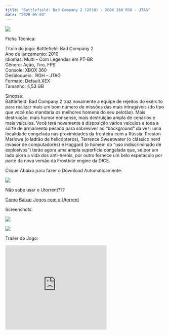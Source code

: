 ```yaml
---
title: "Battlefield: Bad Company 2 (2010) - XBOX 360 RGH - JTAG"
date: "2020-05-03"
---
```


[![](https://1.bp.blogspot.com/-jxmMUpiWASk/Xq8bJMOpwuI/AAAAAAAAGFs/snozoWvzCOgJBbiVL-bYe0XfhnW8TV_ygCLcBGAsYHQ/s320/bfbd2.jpg)](https://1.bp.blogspot.com/-jxmMUpiWASk/Xq8bJMOpwuI/AAAAAAAAGFs/snozoWvzCOgJBbiVL-bYe0XfhnW8TV_ygCLcBGAsYHQ/s1600/bfbd2.jpg)

Ficha Técnica:

Titulo do jogo: Battlefield: Bad Company 2  
Ano de lançamento: 2010  
Idiomas: Multi – Com Legendas em PT-BR  
Gênero: Ação, Tiro, FPS   
Console: XBOX 360  
Desbloqueio:  RGH – JTAG  
Formato: Default.XEX  
Tamanho: 4,53 GB

Sinopse:  
Battlefield: Bad Company 2 traz novamente a equipe de rejeitos do exército para realizar mais um bom número de missões das mais intragáveis (do tipo que você não mandaria os melhores homens do seu pelotão). Mais destruição, mais humor nonsense, mais destruição ampla de cenários e mais veículos. Você terá novamente à disposição vários veículos e toda a sorte de armamento pesado para sobreviver ao “background” da vez: uma localidade congelada nas proximidades da fronteira com a Rússia. Preston Marlowe (o ladrão de helicópteros), Terrence Sweetwater (o clássico nerd invasor de computadores) e Haggard (o homem do “uso indiscriminado de explosivos”) terão agora uma ampla superfície congelada que, se por um lado piora a vida dos anti-heróis, por outro fornece um belo espetáculo por parte da nova versão da Frostbite engine da DICE.

Clique Abaixo para fazer o Download Automaticamente:

[![](https://1.bp.blogspot.com/-ZiyKr4TPKHg/XqoHsQG1YpI/AAAAAAAAFU0/2TSF5tAU16YCRCDeI6UL7VZxWtpmWQ_cQCPcBGAYYCw/s1600/MAGNET-LINK-300x77.png)](https://zee.gl/PTM5hB)

Não sabe usar o Utorrent???

[Como Baixar Jogos com o Utorrent](https://ultragames-torrents.blogspot.com/2020/04/como-baixar-jogos-com-o-utorrent.html)

Screenshots:

[![](https://1.bp.blogspot.com/-Y5npV9I-MmY/Xq8b0JJeFRI/AAAAAAAAGF0/Spq2qc-B7A8o0MhYfcPxSfSYpoGpHO1_gCLcBGAsYHQ/s320/battlefield-bad-company-2-jogo-de-xbox-360-original-D_NQ_NP_787169-MLB40324778169_012020-F.jpg)](https://1.bp.blogspot.com/-Y5npV9I-MmY/Xq8b0JJeFRI/AAAAAAAAGF0/Spq2qc-B7A8o0MhYfcPxSfSYpoGpHO1_gCLcBGAsYHQ/s1600/battlefield-bad-company-2-jogo-de-xbox-360-original-D_NQ_NP_787169-MLB40324778169_012020-F.jpg)

[![](https://1.bp.blogspot.com/-b-rRzvgIEmQ/Xq8b0e5mS-I/AAAAAAAAGF4/-Nvtk-vsB2EoR0KV4Zi-mdku5EC609kMACLcBGAsYHQ/s320/battlefield-bad-company-2-pc-game-D_NQ_NP_14373-MLB2733286351_052012-F.jpg)](https://1.bp.blogspot.com/-b-rRzvgIEmQ/Xq8b0e5mS-I/AAAAAAAAGF4/-Nvtk-vsB2EoR0KV4Zi-mdku5EC609kMACLcBGAsYHQ/s1600/battlefield-bad-company-2-pc-game-D_NQ_NP_14373-MLB2733286351_052012-F.jpg)

Trailer do Jogo:

<iframe width="320" height="266" class="YOUTUBE-iframe-video" data-thumbnail-src="https://i.ytimg.com/vi/6GscNSKjTCA/0.jpg" src="https://www.youtube.com/embed/6GscNSKjTCA?feature=player_embedded" frameborder="0" allowfullscreen></iframe>
